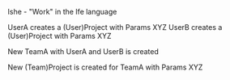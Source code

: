 Ishe - "Work" in the Ife language

UserA creates a (User)Project with Params XYZ
UserB creates a (User)Project with Params XYZ

New TeamA with UserA and UserB is created

New (Team)Project is created for TeamA with Params XYZ

